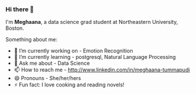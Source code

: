 ### Hi there 👋

I'm **Meghaana**, a data science grad student at Northeastern University, Boston.
<!--**MeghaanaTummapudi/MeghaanaTummapudi** is a ✨ _special_ ✨ repository because its `README.md` (this file) appears on your GitHub profile. -->

Something about me:
- 🔭 I’m currently working on - Emotion Recognition
- 🌱 I’m currently learning - postgresql, Natural Language Processing   
- 💬 Ask me about - Data Science
- 📫 How to reach me - http://www.linkedin.com/in/meghaana-tummapudi
- 😄 Pronouns - She/her/hers
- ⚡ Fun fact: I love cooking and reading novels!

